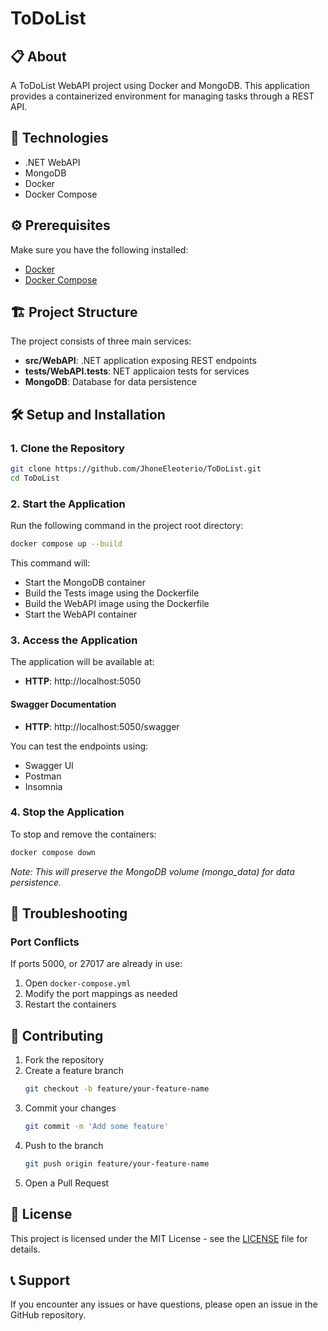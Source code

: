 # ToDoList

## 📋 About
A ToDoList WebAPI project using Docker and MongoDB. This application provides a containerized environment for managing tasks through a REST API.

## 🚀 Technologies
- .NET WebAPI
- MongoDB
- Docker
- Docker Compose


## ⚙️ Prerequisites
Make sure you have the following installed:
- [Docker](https://www.docker.com/get-started)
- [Docker Compose](https://docs.docker.com/compose/install/)

## 🏗️ Project Structure
The project consists of three main services:
- **src/WebAPI**: .NET application exposing REST endpoints
- **tests/WebAPI.tests**: NET applicaion tests for services
- **MongoDB**: Database for data persistence

## 🛠️ Setup and Installation

### 1. Clone the Repository
```bash
git clone https://github.com/JhoneEleoterio/ToDoList.git
cd ToDoList
```

### 2. Start the Application
Run the following command in the project root directory:
```bash
docker compose up --build
```

This command will:
- Start the MongoDB container
- Build the Tests image using the Dockerfile
- Build the WebAPI image using the Dockerfile
- Start the WebAPI container

### 3. Access the Application
The application will be available at:

- **HTTP**: http://localhost:5050

#### Swagger Documentation
- **HTTP**: http://localhost:5050/swagger

You can test the endpoints using:
- Swagger UI
- Postman
- Insomnia

### 4. Stop the Application
To stop and remove the containers:
```bash
docker compose down
```

*Note: This will preserve the MongoDB volume (mongo_data) for data persistence.*

## 🔧 Troubleshooting

### Port Conflicts
If ports 5000, or 27017 are already in use:
1. Open `docker-compose.yml`
2. Modify the port mappings as needed
3. Restart the containers

## 👥 Contributing
1. Fork the repository
2. Create a feature branch
   ```bash
   git checkout -b feature/your-feature-name
   ```
3. Commit your changes
   ```bash
   git commit -m 'Add some feature'
   ```
4. Push to the branch
   ```bash
   git push origin feature/your-feature-name
   ```
5. Open a Pull Request

## 📄 License
This project is licensed under the MIT License - see the [LICENSE](LICENSE) file for details.

## 📞 Support
If you encounter any issues or have questions, please open an issue in the GitHub repository.
